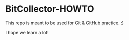 # BitCollector-HOWTO
This repo is meant to be used for Git &amp; GitHub practice. :)

I hope we learn a lot!

